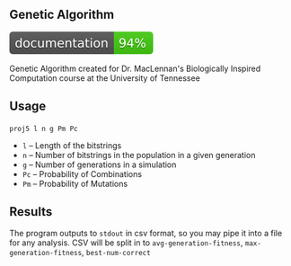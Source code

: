 ## Genetic Algorithm
![](./docs/badge.svg)

Genetic Algorithm created for Dr. MacLennan's Biologically Inspired Computation course at the University of Tennessee

## Usage
```proj5 l n g Pm Pc```

* `l` – Length of the bitstrings
* `n` – Number of bitstrings in the population in a given generation
* `g` – Number of generations in a simulation
* `Pc` – Probability of Combinations
* `Pm` – Probability of Mutations

## Results
The program outputs to `stdout` in csv format, so you may pipe it into a file for any analysis. CSV will be split in to `avg-generation-fitness`, `max-generation-fitness`, `best-num-correct`
